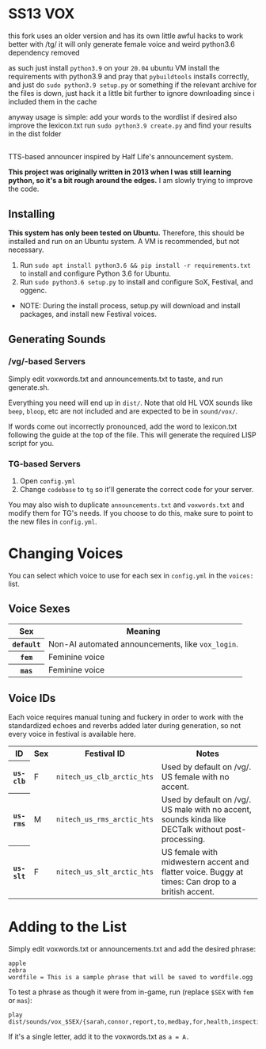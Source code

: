 # SS13 VOX

this fork uses an older version and has its own little awful hacks to work better with /tg/
it will only generate female voice
and weird python3.6 dependency removed

as such just install ```python3.9``` on your ```20.04``` ubuntu VM install the requirements with python3.9 and pray that ```pybuildtools``` installs correctly, and just do ```sudo python3.9 setup.py``` or something
if the relevant archive for the files is down, just hack it a little bit further to ignore downloading since i included them in the cache

anyway usage is simple:
add your words to the wordlist
if desired also improve the lexicon.txt
run ```sudo python3.9 create.py```
and find your results in the dist folder

##

TTS-based announcer inspired by Half Life's announcement system.

**This project was originally written in 2013 when I was still learning python, so it's a bit rough around the edges.** I am slowly trying to improve the code.

## Installing

**This system has only been tested on Ubuntu.** Therefore, this should be installed and run on an Ubuntu system. A VM is recommended, but not necessary.

1. Run ```sudo apt install python3.6 && pip install -r requirements.txt``` to install and configure Python 3.6 for Ubuntu.
1. Run ```sudo python3.6 setup.py``` to install and configure SoX, Festival, and oggenc.
  * NOTE: During the install process, setup.py will download and install packages, and install new Festival voices.

## Generating Sounds

### /vg/-based Servers
Simply edit voxwords.txt and announcements.txt to taste, and run generate.sh.

Everything you need will end up in `dist/`. Note that old HL VOX sounds like `beep`, `bloop`, etc are not included and are expected to be in `sound/vox/`.

If words come out incorrectly pronounced, add the word to lexicon.txt following the guide at the top of the file. This will generate the required LISP script for you.

### TG-based Servers
1. Open `config.yml`
1. Change `codebase` to `tg` so it'll generate the correct code for your server.

You may also wish to duplicate `announcements.txt` and `voxwords.txt` and modify them for TG's needs.  If you choose to do this, make sure to point to the new files in `config.yml`.

# Changing Voices
You can select which voice to use for each sex in `config.yml` in the `voices:` list.

## Voice Sexes
<table><tr><th>Sex</th><th>Meaning</th></tr>
<tr><th><code>default</code></th><td>Non-AI automated announcements, like <code>vox_login</code>.</td></tr>
<tr><th><code>fem</code></th><td>Feminine voice</td></tr>
<tr><th><code>mas</code></th><td>Feminine voice</td></tr>
</table>

## Voice IDs
Each voice requires manual tuning and fuckery in order to work with the standardized echoes and reverbs added later during generation, so not every voice in festival is available here.

<table><tr><th>ID</th><th>Sex</th><th>Festival ID</th><th>Notes</th></tr>
<tr><th><code>us-clb</code></th><td>F</td><td><code>nitech_us_clb_arctic_hts</code></td><td>Used by default on /vg/.  US female with no accent.</td></tr>
<tr><th><code>us-rms</code></th><td>M</td><td><code>nitech_us_rms_arctic_hts</code></td><td>Used by default on /vg/.  US male with no accent, sounds kinda like DECTalk without post-processing.</td></tr>
<tr><th><code>us-slt</code></th><td>F</td><td><code>nitech_us_slt_arctic_hts</code></td><td>US female with midwestern accent and flatter voice. Buggy at times: Can drop to a british accent.</td></tr>
</table>

# Adding to the List

Simply edit voxwords.txt or announcements.txt and add the desired phrase:

```
apple
zebra
wordfile = This is a sample phrase that will be saved to wordfile.ogg
```

To test a phrase as though it were from in-game, run (replace `$SEX` with `fem` or `mas`):

```
play dist/sounds/vox_$SEX/{sarah,connor,report,to,medbay,for,health,inspection}.ogg
```

If it's a single letter, add it to the voxwords.txt as ```a = A.```
